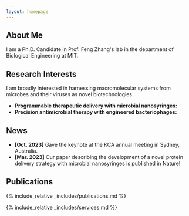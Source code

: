 ```yaml
---
layout: homepage
---
```


## About Me

I am a Ph.D. Candidate in Prof. Feng Zhang's lab in the department of Biological Engineering at MIT. 

## Research Interests

I am broadly interested in harnessing macromolecular systems from microbes and their viruses as novel biotechnologies.
- **Programmable therapeutic delivery with microbial nanosyringes:**
- **Precision antimicrobial therapy with engineered bacteriophages:**

## News

- **[Oct. 2023]** Gave the keynote at the KCA annual meeting in Sydney, Australia. 
- **[Mar. 2023]** Our paper describing the development of a novel protein delivery strategy with microbial nanosyringes is published in Nature! 

## Publications


{% include_relative _includes/publications.md %}

{% include_relative _includes/services.md %}
